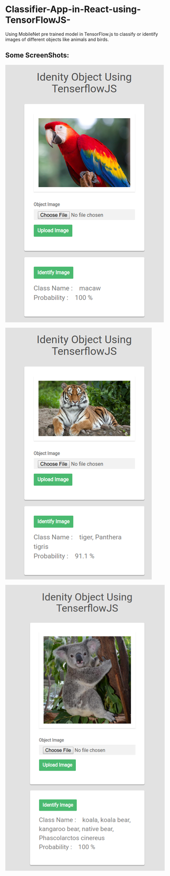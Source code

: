 # Classifier-App-in-React-using-TensorFlowJS-
Using MobileNet pre trained model in TensorFlow.js to classify or identify images of different objects like animals and birds. 

## Some ScreenShots:

![Alt text](https://github.com/talha3111997/Classifier-App-in-React-using-TensorFlowJS-/blob/main/4.png?raw=true "Main page of dictionary")


![Alt text](https://github.com/talha3111997/Classifier-App-in-React-using-TensorFlowJS-/blob/main/3.png?raw=true "Main page of dictionary")



![Alt text](https://github.com/talha3111997/Classifier-App-in-React-using-TensorFlowJS-/blob/main/5.png?raw=true "Main page of dictionary")
